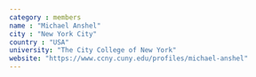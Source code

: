 ```yaml
---
category : members
name : "Michael Anshel"
city : "New York City"
country : "USA"
university: "The City College of New York"
website: "https://www.ccny.cuny.edu/profiles/michael-anshel"
---
```

